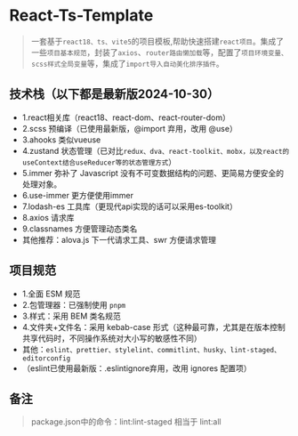 # React-Ts-Template

> 一套基于`react18、ts、vite5`的项目模板,帮助快速搭建`react项目`。集成了一些`项目基本规范`，封装了`axios`、`router路由懒加载`等，配置了`项目环境变量、scss样式全局变量`等，集成了`import导入自动美化排序插件`。

## 技术栈（以下都是最新版2024-10-30）

- 1.react相关库（react18、react-dom、react-router-dom）
- 2.scss 预编译（已使用最新版，@import 弃用，改用 @use）
- 3.ahooks 类似vueuse
- 4.zustand 状态管理（已对比`redux、dva、react-toolkit、mobx，以及react的useContext结合useReducer等的状态管理方式`）
- 5.immer 弥补了 Javascript 没有不可变数据结构的问题、更简易方便安全的处理对象。
- 6.use-immer 更方便使用immer
- 7.lodash-es 工具库（更现代api实现的话可以采用es-toolkit）
- 8.axios 请求库
- 9.classnames 方便管理动态类名
- 其他推荐：alova.js 下一代请求工具、swr 方便请求管理

## 项目规范

- 1.全面 ESM 规范
- 2.包管理器：已强制使用 `pnpm`
- 3.样式：采用 BEM 类名规范
- 4.文件夹+文件名：采用 kebab-case 形式（这种最可靠，尤其是在版本控制共享代码时，不同操作系统对大小写的敏感性不同）
- 其他：`eslint、prettier、stylelint、commitlint、husky、lint-staged、editorconfig`
- （eslint已使用最新版：.eslintignore弃用，改用 ignores 配置项）

## 备注

> package.json中的命令：lint:lint-staged 相当于 lint:all
